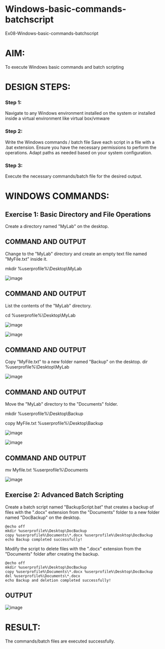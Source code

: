 # Windows-basic-commands-batchscript
Ex08-Windows-basic-commands-batchscript

# AIM:
To execute Windows basic commands and batch scripting

# DESIGN STEPS:

### Step 1:

Navigate to any Windows environment installed on the system or installed inside a virtual environment like virtual box/vmware 

### Step 2:

Write the Windows commands / batch file
Save each script in a file with a .bat extension.
Ensure you have the necessary permissions to perform the operations.
Adapt paths as needed based on your system configuration.
### Step 3:

Execute the necessary commands/batch file for the desired output. 

# WINDOWS COMMANDS:
## Exercise 1: Basic Directory and File Operations
Create a directory named "MyLab" on the desktop.
## COMMAND AND OUTPUT

Change to the "MyLab" directory and create an empty text file named "MyFile.txt" inside it.

mkdir %userprofile%\Desktop\MyLab

![image](https://github.com/rdivyav/Windows-basic-commands-batchscript/assets/148604723/87d67fab-8005-4543-a6ec-bb37b624c618)

## COMMAND AND OUTPUT

List the contents of the "MyLab" directory.

cd %userprofile%\Desktop\MyLab

![image](https://github.com/rdivyav/Windows-basic-commands-batchscript/assets/148604723/14e96613-d109-4979-b738-34b6338ece83)

![image](https://github.com/rdivyav/Windows-basic-commands-batchscript/assets/148604723/82b1d36f-8660-49d0-bf97-20a1c2d1ab1c)

## COMMAND AND OUTPUT

Copy "MyFile.txt" to a new folder named "Backup" on the desktop.
dir %userprofile%\Desktop\MyLab

![image](https://github.com/rdivyav/Windows-basic-commands-batchscript/assets/148604723/800b5913-8d9e-4250-a72f-775653e4643f)

## COMMAND AND OUTPUT

Move the "MyLab" directory to the "Documents" folder.

mkdir %userprofile%\Desktop\Backup

copy MyFile.txt %userprofile%\Desktop\Backup

![image](https://github.com/rdivyav/Windows-basic-commands-batchscript/assets/148604723/22cff166-c137-4462-85f8-eba660c2195a)

![image](https://github.com/rdivyav/Windows-basic-commands-batchscript/assets/148604723/46582502-affe-4d09-a5db-a5aa7e625415)

## COMMAND AND OUTPUT
mv Myfile.txt %userprofile%\Documents

![image](https://github.com/rdivyav/Windows-basic-commands-batchscript/assets/148604723/f5e2647b-b082-4917-b72d-2f0942027edc)

## Exercise 2: Advanced Batch Scripting
Create a batch script named "BackupScript.bat" that creates a backup of files with the ".docx" extension from the "Documents" folder to a new folder named "DocBackup" on the desktop.
```
@echo off
mkdir %userprofile%\Desktop\DocBackup
copy %userprofile%\Documents\*.docx %userprofile%\Desktop\DocBackup
echo Backup completed successfully!
```
Modify the script to delete files with the ".docx" extension from the "Documents" folder after creating the backup.
```
@echo off
mkdir %userprofile%\Desktop\DocBackup
copy %userprofile%\Documents\*.docx %userprofile%\Desktop\DocBackup
del %userprofile%\Documents\*.docx
echo Backup and deletion completed successfully!
```
## OUTPUT
![image](https://github.com/rdivyav/Windows-basic-commands-batchscript/assets/148604723/619933b3-1809-4adb-83fa-162050f8a37c)

# RESULT:
The commands/batch files are executed successfully.

